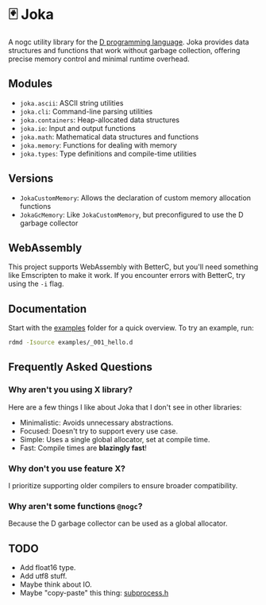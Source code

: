 # 🃏 Joka

A nogc utility library for the [D programming language](https://dlang.org/).
Joka provides data structures and functions that work without garbage collection, offering precise memory control and minimal runtime overhead.

## Modules

* `joka.ascii`: ASCII string utilities
* `joka.cli`: Command-line parsing utilities
* `joka.containers`: Heap-allocated data structures
* `joka.io`: Input and output functions
* `joka.math`: Mathematical data structures and functions
* `joka.memory`: Functions for dealing with memory
* `joka.types`: Type definitions and compile-time utilities

## Versions

* `JokaCustomMemory`: Allows the declaration of custom memory allocation functions
* `JokaGcMemory`: Like `JokaCustomMemory`, but preconfigured to use the D garbage collector

## WebAssembly

This project supports WebAssembly with BetterC, but you'll need something like Emscripten to make it work.
If you encounter errors with BetterC, try using the `-i` flag.

## Documentation

Start with the [examples](./examples/) folder for a quick overview.
To try an example, run:

```cmd
rdmd -Isource examples/_001_hello.d
```

## Frequently Asked Questions

### Why aren't you using X library?

Here are a few things I like about Joka that I don't see in other libraries:

* Minimalistic: Avoids unnecessary abstractions.
* Focused: Doesn't try to support every use case.
* Simple: Uses a single global allocator, set at compile time.
* Fast: Compile times are **blazingly fast**!

### Why don't you use feature X?

I prioritize supporting older compilers to ensure broader compatibility.

### Why aren't some functions `@nogc`?

Because the D garbage collector can be used as a global allocator.

## TODO

* Add float16 type.
* Add utf8 stuff.
* Maybe think about IO.
* Maybe "copy-paste" this thing: [subprocess.h](https://github.com/sheredom/subprocess.h)
